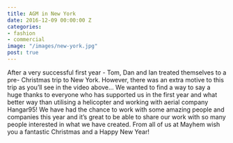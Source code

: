 ```yaml
---
title: AGM in New York
date: 2016-12-09 00:00:00 Z
categories:
- fashion
- commercial
image: "/images/new-york.jpg"
post: true
---
```


After a very successful first year - Tom, Dan and Ian treated themselves to a pre- Christmas trip to New York. However, there was an extra motive to this trip as you’ll see in the video above...
We wanted to find a way to say a huge thanks to everyone who has supported us in the first year and what better way than utilising a helicopter and working with aerial company Hangar95! We have had the chance to work with some amazing people and companies this year and it’s great to be able to share our work with so many people interested in what we have created.
From all of us at Mayhem wish you a fantastic Christmas and a Happy New Year!
